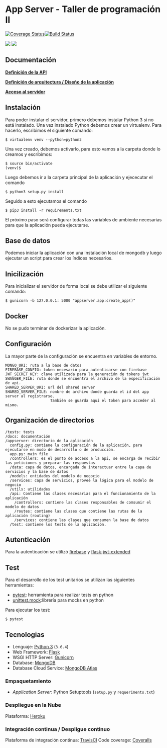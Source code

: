 # App Server - Taller de programación II
[![Coverage Status](https://coveralls.io/repos/github/lucashemmingsen/AppServer-Taller2/badge.svg?branch=master)](https://coveralls.io/github/lucashemmingsen/AppServer-Taller2?branch=master)[![Build Status](https://travis-ci.com/lucashemmingsen/AppServer-Taller2.svg?branch=master)](https://travis-ci.com/lucashemmingsen/AppServer-Taller2)


![](https://sourcedexter.com/wp-content/uploads/2017/09/flask-python.png)
![](https://g.foolcdn.com/art/companylogos/square/MDB.png)

## Documentación

**[Definición de la API](https://app-server-taller2.herokuapp.com/apidocs/)**

**[Definición de arquitectura / Diseño de la aplicación](https://github.com/DamiCassinotti/SharedServer-Taller2/blob/master/api/documentacion.yaml)**

**[Acceso al servidor](http://app-server-taller2.herokuapp.com/)**

## Instalación
Para poder instalar el servidor, primero debemos instalar Python 3 si no está instalado.
Una vez instalado Python debemos crear un virtualenv. Para hacerlo, escribimos el siguiente comando:

```
$ virtualenv venv --python=python3
```

Una vez creado, debemos activarlo, para esto vamos a la carpeta donde lo creamos y escribimos:

```
$ source bin/activate
(venv)$
```

Luego debemos ir a la carpeta principal de la aplicación y ejececutar el comando

```
$ python3 setup.py install
```

Seguido a esto ejecutamos el comando

```
$ pip3 install -r requirements.txt
```

El próximo paso será configurar todas las variables de ambiente necesarias para que la aplicación pueda ejecutarse.


## Base de datos
Podemos iniciar la aplicación con una instalación local de mongodb y luego ejecutar un script para crear los índices necesarios.


## Inicilización
Para inicializar el servidor de forma local se debe utilizar el siguiente comando:

```
$ gunicorn -b 127.0.0.1: 5000 "appserver.app:create_app()"
```

## Docker
No se pudo terminar de dockerizar la aplicación.


## Configuración
La mayor parte de la configuración se encuentra en variables de entorno.
```
MONGO_URI: ruta a la base de datos
FIREBASE_CONFIG: token necesario para autenticarse con firebase
JWT_SECRET_KEY: clave utilizada para la generación de tokens jwt
SWAGGER_FILE: ruta donde se encuentra el archivo de la especificación de api.
SHARED_SERVER_URI: url del shared server
SHARED_SERVER_FILE: nombre de archivo donde guarda el id del app server al registrarse. 
                    También se guarda aquí el token para acceder al mismo.
```

## Organización de directorios

```
/tests: tests
/docs: documentación
/appserver: directorio de la aplicación
  config.py: contiene la configuración de la aplicación, para ejecutarse en modo de desarrollo o de producción.
  app.py: main file
  /controllers: es el punto de acceso a la api, se encarga de recibir las peticiones y preparar las respuestas
  /data: capa de datos, encargada de interactuar entre la capa de servicios y la base de datos
  /models: entidades del modelo de negocio
  /services: capa de servicios, provee la lógica para el modelo de negocio
  /utils: utilidades
  /api: Contiene las clases necesarias para el funcionamiento de la aplicación
    /controllers: contiene las clases responsables de comsumir el modelo de datos
    /routes: contiene las clases que contiene las rutas de la aplicación (routing)
	/services: contiene las clases que consumen la base de datos
  /test: contiene los tests de la aplicación.
```

## Autenticación
Para la autenticación se utilizó [firebase](http://firebase.google.com/) y [flask-jwt-extended](https://github.com/vimalloc/flask-jwt-extended)

## Test
Para el desarrollo de los test unitarios se utilizan las siguientes herramientas:
 * [pytest](https://github.com/pytest-dev/pytest/): herramienta para realizar tests en python
 * [unittest.mock](https://github.com/python/cpython/blob/3.7/Lib/unittest/mock.py):librería para mocks en python

Para ejecutar los test:
```
$ pytest
```

## Tecnologias

* Lenguaje: [Python 3](https://www.python.org/) (`3.6.4`)
* Web Framework: [Flask](http://flask.pocoo.org/)
* WSGI HTTP Server: [Gunicorn](http://gunicorn.org/)
* Database: [MongoDB](https://www.mongodb.com/)  
* Database Cloud Service: [MongoDB Atlas](https://www.mongodb.com/cloud/atlas)


### Empaquetamiento


* _Application Server_: Python Setuptools (`setup.py` y `requeriments.txt`)


### Despliegue en la Nube

Plataforma: [Heroku](https://www.heroku.com//)


### Integración continua / Despligue continuo

Plataforma de integración continua: [TravisCI](https://travis-ci.org/)
Code coverage: [Coveralls](https://coveralls.io/)
